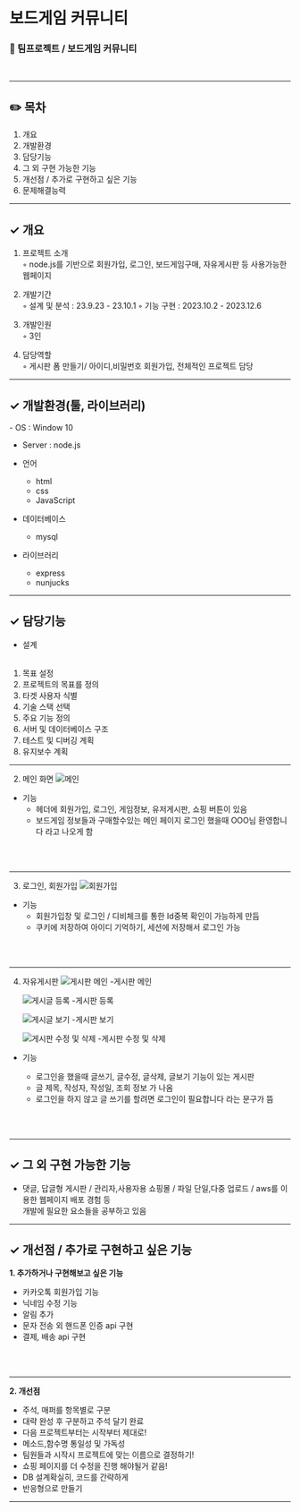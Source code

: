 # 보드게임 커뮤니티
<h3>🍃 팀프로젝트 / 보드게임 커뮤니티</h3>

<br>  
  


---
<h2>✏️ 목차 </h2>

1. 개요
2. 개발환경
3. 담당기능
4. 그 외 구현 가능한 기능
5. 개선점 / 추가로 구현하고 싶은 기능
6. 문제해결능력

---
<h2> ✓ 개요</h2>

1. 프로젝트 소개<br>
   ◦ node.js를 기반으로 회원가입, 로그인, 보드게임구매, 자유게시판 등 사용가능한 웹페이지
   
2. 개발기간<br>
   ◦ 설계 및 분석 : 23.9.23 - 23.10.1 
   ◦ 기능 구현 : 2023.10.2 - 2023.12.6
3. 개발인원<br>
   ◦ 3인 
4. 담당역할<br>
   ◦ 게시판 폼 만들기/ 아이디,비밀번호 회원가입, 전체적인 프로젝트 담당

---
<h2> ✓ 개발환경(툴, 라이브러리)</h2>
- OS : Window 10
   
- Server : node.js
   
- 언어
  - html
  - css
  - JavaScript
        
- 데이터베이스
  - mysql

- 라이브러리
  - express
  - nunjucks
 

---
<h2>✓  담당기능</h2>

 - 설계<br><br>
1. 목표 설정
2. 프로젝트의 목표를 정의
3. 타겟 사용자 식별
4. 기술 스택 선택
5.  주요 기능 정의
6. 서버 및 데이터베이스 구조
7. 테스트 및 디버깅 계획
8. 유지보수 계획


---

2. 메인 화면
  ![메인](https://github.com/hwangyu1/bord_community/assets/131221635/75da427c-b6c0-40ed-b935-d16191bb2386)

   
- 기능<br>
   - 헤더에 회원가입, 로그인, 게임정보, 유저게시판, 쇼핑 버튼이 있음 
   - 보드게임 정보들과 구매할수있는 메인 페이지 로그인 했을때 OOO님 환영합니다 라고 나오게 함
<br>
<br>

---

3. 로그인, 회원가입
   ![회원가입](https://github.com/hwangyu1/bord_community/assets/131221635/a76613a3-0a77-493d-b297-c35d2b520a3b)

- 기능<br>
   - 회원가입창 및 로그인 / 디비체크를 통한 Id중복 확인이 가능하게 만듬<br>
   - 쿠키에 저장하여 아이디 기억하기, 세션에 저장해서 로그인 가능<br>
<br>
<br>

---

4. 자유게시판
   ![게시판 메인](https://github.com/hwangyu1/bord_community/assets/131221635/c59d9efb-40b1-41ed-adae-1e4d4a07266a)
   -게시판 메인
   
   ![게시글 등록](https://github.com/hwangyu1/bord_community/assets/131221635/1994e85a-0d8f-48fc-867a-41430c1427dc)
   -게시판 등록

   ![게시글 보기](https://github.com/hwangyu1/bord_community/assets/131221635/ff3b86d8-6a19-4ace-b110-844614b88cbf)
   -게시판 보기

   ![게시판 수정 및 삭제](https://github.com/hwangyu1/board_community/assets/131221635/c978b3cc-f5ba-42f5-9929-7951b1146815)
   -게시판 수정 및 삭제


- 기능<br>
   
   - 로그인을 했을때 글쓰기, 글수정, 글삭제, 글보기 기능이 있는 게시판
   - 글 제목, 작성자, 작성일, 조회 정보 가 나옴
   - 로그인을 하지 않고 글 쓰기를 할려면 로그인이 필요합니다 라는 문구가 뜸
   

<br>
<br>

---
<h2>✓ 그 외 구현 가능한 기능</h2>

- 댓글, 답글형 게시판 / 관리자,사용자용 쇼핑몰 / 파일 단일,다중 업로드 / aws를 이용한 웹페이지 배포 경험 등 <br>
  개발에 필요한 요소들을 공부하고 있음

---
<h2>✓ 개선점 / 추가로 구현하고 싶은 기능</h2>

**1. 추가하거나 구현해보고 싶은 기능**

  -  카카오톡 회원가입 기능
  -  닉네임 수정 기능
  -  알림 추가  
  -  문자 전송 외 핸드폰 인증 api 구현
  -  결제, 배송 api 구현

<br>
<br>

---

**2. 개선점**


- 주석, 매퍼를 항목별로 구분
- 대략 완성 후 구분하고 주석 달기 완료
- 다음 프로젝트부터는 시작부터 제대로!
- 메소드,함수명 통일성 및 가독성
- 팀원들과 시작시 프로젝트에 맞는 이름으로 결정하기!
- 쇼핑 페이지를 더 수정을 진행 해야될거 같음!
- DB 설계확실히, 코드를 간략하게
- 반응형으로 만들기

---














